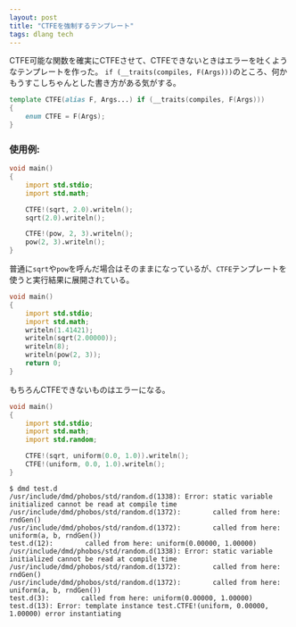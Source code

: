 ```yaml
---
layout: post
title: "CTFEを強制するテンプレート"
tags: dlang tech
---
```


CTFE可能な関数を確実にCTFEさせて、CTFEできないときはエラーを吐くようなテンプレートを作った。
`if (__traits(compiles, F(Args)))`のところ、何かもうすこしちゃんとした書き方がある気がする。

```d
template CTFE(alias F, Args...) if (__traits(compiles, F(Args)))
{
    enum CTFE = F(Args);
}
```

### 使用例:

```d
void main()
{
    import std.stdio;
    import std.math;

    CTFE!(sqrt, 2.0).writeln();
    sqrt(2.0).writeln();

    CTFE!(pow, 2, 3).writeln();
    pow(2, 3).writeln();
}
```

普通に`sqrt`や`pow`を呼んだ場合はそのままになっているが、`CTFE`テンプレートを使うと実行結果に展開されている。

```d
void main()
{
	import std.stdio;
	import std.math;
	writeln(1.41421);
	writeln(sqrt(2.00000));
	writeln(8);
	writeln(pow(2, 3));
	return 0;
}
```

もちろんCTFEできないものはエラーになる。

```d
void main()
{
    import std.stdio;
    import std.math;
    import std.random;

    CTFE!(sqrt, uniform(0.0, 1.0)).writeln();
    CTFE!(uniform, 0.0, 1.0).writeln();
}
```

```console
$ dmd test.d
/usr/include/dmd/phobos/std/random.d(1338): Error: static variable initialized cannot be read at compile time
/usr/include/dmd/phobos/std/random.d(1372):        called from here: rndGen()
/usr/include/dmd/phobos/std/random.d(1372):        called from here: uniform(a, b, rndGen())
test.d(12):        called from here: uniform(0.00000, 1.00000)
/usr/include/dmd/phobos/std/random.d(1338): Error: static variable initialized cannot be read at compile time
/usr/include/dmd/phobos/std/random.d(1372):        called from here: rndGen()
/usr/include/dmd/phobos/std/random.d(1372):        called from here: uniform(a, b, rndGen())
test.d(3):        called from here: uniform(0.00000, 1.00000)
test.d(13): Error: template instance test.CTFE!(uniform, 0.00000, 1.00000) error instantiating
```